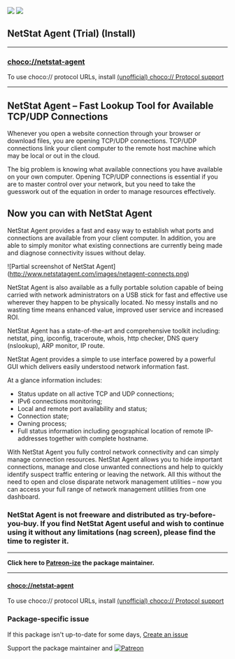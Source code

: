 [![](https://img.shields.io/chocolatey/v/netstat-agent?color=green&label=netstat-agent)](https://chocolatey.org/packages/netstat-agent) [![](https://img.shields.io/chocolatey/dt/netstat-agent)](https://chocolatey.org/packages/netstat-agent)

## NetStat Agent (Trial) (Install)

---
### [choco://netstat-agent](choco://netstat-agent)
To use choco:// protocol URLs, install [(unofficial) choco:// Protocol support ](https://chocolatey.org/packages/choco-protocol-support)

---

## NetStat Agent – Fast Lookup Tool for Available TCP/UDP Connections

Whenever you open a website connection through your browser or download files, you are opening TCP/UDP connections. TCP/UDP connections link your client computer to the remote host machine which may be local or out in the cloud.

The big problem is knowing what available connections you have available on your own computer. Opening TCP/UDP connections is essential if you are to master control over your network, but you need to take the guesswork out of the equation in order to manage resources effectively.

## Now you can with NetStat Agent

NetStat Agent provides a fast and easy way to establish what ports and connections are available from your client computer. In addition, you are able to simply monitor what existing connections are currently being made and diagnose connectivity issues without delay.

![Partial screenshot of NetStat Agent] (http://www.netstatagent.com/images/netagent-connects.png)

NetStat Agent is also available as a fully portable solution capable of being carried with network administrators on a USB stick for fast and effective use wherever they happen to be physically located. No messy installs and no wasting time means enhanced value, improved user service and increased ROI.

NetStat Agent has a state-of-the-art and comprehensive toolkit including:
netstat, ping, ipconfig, traceroute, whois, http checker, DNS query (nslookup), ARP monitor, IP route.

NetStat Agent provides a simple to use interface powered by a powerful GUI which delivers easily understood network information fast.

At a glance information includes:

* Status update on all active TCP and UDP connections;
* IPv6 connections monitoring;
* Local and remote port availability and status;
* Connection state;
* Owning process;
* Full status information including geographical location of remote IP-addresses together with complete hostname.

With NetStat Agent you fully control network connectivity and can simply manage connection resources. NetStat Agent allows you to hide important connections, manage and close unwanted connections and help to quickly identify suspect traffic entering or leaving the network.
All this without the need to open and close disparate network management utilities – now you can access your full range of network management utilities from one dashboard.

### NetStat Agent is not freeware and distributed as try-before-you-buy. If you find NetStat Agent useful and wish to continue using it without any limitations (nag screen), please find the time to register it.
	

---

**Click here to [Patreon-ize](https://www.patreon.com/bcurran3) the package maintainer.**

---

#### [choco://netstat-agent](choco://netstat-agent)
To use choco:// protocol URLs, install [(unofficial) choco:// Protocol support ](https://chocolatey.org/packages/choco-protocol-support)

### Package-specific issue
If this package isn't up-to-date for some days, [Create an issue](https://github.com/tunisiano187/Chocolatey-packages/issues/new/choose)

Support the package maintainer and [![Patreon](https://cdn.jsdelivr.net/gh/tunisiano187/Chocolatey-packages@d15c4e19c709e7148588d4523ffc6dd3cd3c7e5e/icons/patreon.png)](https://www.patreon.com/tunisiano)
